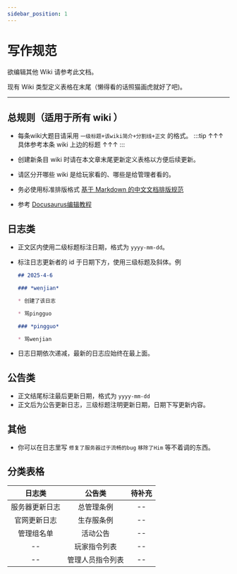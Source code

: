 ```yaml
---
sidebar_position: 1
---
```


# 写作规范

欲编辑其他 Wiki 请参考此文档。

现有 Wiki 类型定义表格在末尾（懒得看的话照猫画虎就好了吧)。

***

## 总规则（适用于所有 wiki ）

* 每条wiki大题目请采用 `一级标题+该wiki简介+分割线+正文` 的格式。
:::tip
↑↑↑ 具体参考本条 wiki 上边的标题 ↑↑↑
:::

* 创建新条目 wiki 时请在本文章末尾更新定义表格以方便后续更新。
* 请区分开哪些 wiki 是给玩家看的、哪些是给管理者看的。
* 务必使用标准排版格式 [基于 Markdown 的中文文档排版规范](https://zhuanlan.zhihu.com/p/144446995)
* 参考 [Docusaurus编辑教程](https://www.docusaurus.cn/docs)

## 日志类

* 正文区内使用二级标题标注日期，格式为 `yyyy-mm-dd`。
* 标注日志更新者的 id 于日期下方，使用三级标题及斜体。例

	```markdown
	## 2025-4-6
	
	### *wenjian*
	
	* 创建了该日志
	
	* 骂pingguo
	
	### *pingguo*
	
	* 骂wenjian
	
	```
	
* 日志日期依次递减，最新的日志应始终在最上面。

## 公告类

* 正文结尾标注最后更新日期，格式为 `yyyy-mm-dd` 
* 正文后为公告更新日志，三级标题注明更新日期，日期下写更新内容。

## 其他

* 你可以在日志里写 `修复了服务器过于流畅的bug` `移除了Him` 等不着调的东西。

## 分类表格


| 日志类 |   公告类    | 待补充 |
|:----:|:--------:|:----:|
| 服务器更新日志 |  总管理条例   | -- |
| 官网更新日志 |  生存服条例   | -- |
| 管理组名单 |   活动公告   | -- |
| -- |  玩家指令列表  | -- |
| -- | 管理人员指令列表 | -- |


